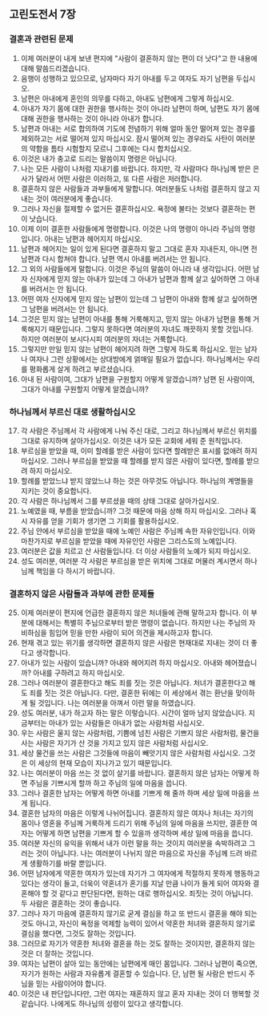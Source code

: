 ## 고린도전서 7장

### 결혼과 관련된 문제
1. 이제 여러분이 내게 보낸 편지에 "사람이 결혼하지 않는 편이 더 낫다"고 한 내용에 대해 말씀드리겠습니다.
2. 음행이 성행하고 있으므로, 남자마다 자기 아내를 두고 여자도 자기 남편을 두십시오.
3. 남편은 아내에게 혼인의 의무를 다하고, 아내도 남편에게 그렇게 하십시오.
4. 아내가 자기 몸에 대한 권한을 행사하는 것이 아니라 남편이 하며, 남편도 자기 몸에 대해 권한을 행사하는 것이 아니라 아내가 합니다.
5. 남편과 아내는 서로 합의하여 기도에 전념하기 위해 얼마 동안 떨어져 있는 경우를 제외하고는 서로 떨어져 있지 마십시오. 잠시 떨어져 있는 경우라도 사탄이 여러분의 약함을 틈타 시험할지 모르니 그후에는 다시 합치십시오.
6. 이것은 내가 충고로 드리는 말씀이지 명령은 아닙니다.
7. 나는 모든 사람이 나처럼 지내기를 바랍니다. 하지만, 각 사람마다 하나님께 받은 은사가 달라서 어떤 사람은 이러하고, 또 다른 사람은 저러합니다.
8. 결혼하지 않은 사람들과 과부들에게 말합니다. 여러분들도 나처럼 결혼하지 않고 지내는 것이 여러분에게 좋습니다.
9. 그러나 자신을 절제할 수 없거든 결혼하십시오. 욕정에 불타는 것보다 결혼하는 편이 낫습니다.
10. 이제 이미 결혼한 사람들에게 명령합니다. 이것은 나의 명령이 아니라 주님의 명령입니다. 아내는 남편과 헤어지지 마십시오.
11. 남편과 헤어지는 일이 있게 된다면 결혼하지 말고 그대로 혼자 지내든지, 아니면 전 남편과 다시 합쳐야 합니다. 남편 역시 아내를 버려서는 안 됩니다.
12. 그 외의 사람들에게 말합니다. 이것은 주님의 말씀이 아니라 내 생각입니다. 어떤 남자 신자에게 믿지 않는 아내가 있는데 그 아내가 남편과 함께 살고 싶어하면 그 아내를 버려서는 안 됩니다.
13. 어떤 여자 신자에게 믿지 않는 남편이 있는데 그 남편이 아내와 함께 살고 싶어하면 그 남편을 버려서는 안 됩니다.
14. 그것은 믿지 않는 남편이 아내를 통해 거룩해지고, 믿지 않는 아내가 남편을 통해 거룩해지기 때문입니다. 그렇지 못하다면 여러분의 자녀도 깨끗하지 못할 것입니다. 하지만 여러분이 보시다시피 여러분의 자녀는 거룩합니다.
15. 그렇지만 만일 믿지 않는 남편이 헤어지려 하면 그렇게 하도록 하십시오. 믿는 남자나 여자나 그런 상황에서는 상대방에게 얽매일 필요가 없습니다. 하나님께서는 우리를 평화롭게 살게 하려고 부르셨습니다.
16. 아내 된 사람이여, 그대가 남편을 구원할지 어떻게 알겠습니까? 남편 된 사람이여, 그대가 아내를 구원할지 어떻게 알겠습니까?
### 하나님께서 부르신 대로 생활하십시오
17. 각 사람은 주님께서 각 사람에게 나눠 주신 대로, 그리고 하나님께서 부르신 위치를 그대로 유지하며 살아가십시오. 이것은 내가 모든 교회에 세워 준 원칙입니다.
18. 부르심을 받았을 때, 이미 할례를 받은 사람이 있다면 할례받은 표시를 없애려 하지 마십시오. 그러나 부르심을 받았을 때 할례를 받지 않은 사람이 있다면, 할례를 받으려 하지 마십시오.
19. 할례를 받았느냐 받지 않았느냐 하는 것은 아무것도 아닙니다. 하나님의 계명들을 지키는 것이 중요합니다.
20. 각 사람은 하나님께서 그를 부르셨을 때의 상태 그대로 살아가십시오.
21. 노예였을 때, 부름을 받았습니까? 그것 때문에 마음 상해 하지 마십시오. 그러나 혹시 자유를 얻을 기회가 생기면 그 기회를 활용하십시오.
22. 주님 안에서 부르심을 받았을 때에 노예인 사람은 주님께 속한 자유인입니다. 이와 마찬가지로 부르심을 받았을 때에 자유인인 사람은 그리스도의 노예입니다.
23. 여러분은 값을 치르고 산 사람들입니다. 더 이상 사람들의 노예가 되지 마십시오.
24. 성도 여러분, 여러분 각 사람은 부르심을 받은 위치에 그대로 머물러 계시면서 하나님께 책임을 다 하시기 바랍니다.
### 결혼하지 않은 사람들과 과부에 관한 문제들
25. 이제 여러분이 편지에 언급한 결혼하지 않은 처녀들에 관해 말하고자 합니다. 이 부분에 대해서는 특별히 주님으로부터 받은 명령이 없습니다. 하지만 나는 주님의 자비하심을 힘입어 믿을 만한 사람이 되어 의견을 제시하고자 합니다.
26. 현재 겪고 있는 위기를 생각하면 결혼하지 않은 사람은 현재대로 지내는 것이 더 좋다고 생각합니다.
27. 아내가 있는 사람이 있습니까? 아내와 헤어지려 하지 마십시오. 아내와 헤어졌습니까? 아내를 구하려고 하지 마십시오.
28. 그러나 여러분이 결혼한다고 해도 죄를 짓는 것은 아닙니다. 처녀가 결혼한다고 해도 죄를 짓는 것은 아닙니다. 다만, 결혼한 뒤에는 이 세상에서 겪는 환난을 맞이하게 될 것입니다. 나는 여러분을 아껴서 이런 말을 하였습니다.
29. 성도 여러분, 내가 하고자 하는 말은 이렇습니다. 시간이 얼마 남지 않았습니다. 지금부터는 아내가 있는 사람들은 아내가 없는 사람처럼 사십시오.
30. 우는 사람은 울지 않는 사람처럼, 기쁨에 넘친 사람은 기쁘지 않은 사람처럼, 물건을 사는 사람은 자기가 산 것을 가지고 있지 않은 사람처럼 사십시오.
31. 세상 물건을 쓰는 사람은 그것들에 마음이 빼앗기지 않은 사람처럼 사십시오. 그것은 이 세상의 현재 모습이 지나가고 있기 때문입니다.
32. 나는 여러분이 마음 쓰는 것 없이 살기를 바랍니다. 결혼하지 않은 남자는 어떻게 하면 주님을 기쁘시게 할까 하고 주님의 일에 마음을 씁니다.
33. 그러나 결혼한 남자는 어떻게 하면 아내를 기쁘게 해 줄까 하며 세상 일에 마음을 쓰게 됩니다.
34. 결혼한 남자의 마음은 이렇게 나뉘어집니다. 결혼하지 않은 여자나 처녀는 자기의 몸이나 영혼을 주님께 거룩하게 드리기 위해 주님의 일에 마음을 쓰지만, 결혼한 여자는 어떻게 하면 남편을 기쁘게 할 수 있을까 생각하며 세상 일에 마음을 씁니다.
35. 여러분 자신의 유익을 위해서 내가 이런 말을 하는 것이지 여러분을 속박하려고 그러는 것이 아닙니다. 나는 여러분이 나뉘지 않은 마음으로 자신을 주님께 드려 바르게 생활하기를 바랄 뿐입니다.
36. 어떤 남자에게 약혼한 여자가 있는데 자기가 그 여자에게 적절하지 못하게 행동하고 있다는 생각이 들고, 더욱이 약혼녀가 혼기를 지날 만큼 나이가 들게 되어 여자와 결혼해야 할 것 같다고 판단된다면, 원하는 대로 행하십시오. 죄짓는 것이 아닙니다. 두 사람은 결혼하는 것이 좋습니다.
37. 그러나 자기 마음에 결혼하지 않기로 굳게 결심을 하고 또 반드시 결혼을 해야 되는 것도 아니고, 자신이 욕정을 억제할 능력이 있어서 약혼한 처녀와 결혼하지 않기로 결심을 했다면, 그것도 잘하는 것입니다.
38. 그러므로 자기가 약혼한 처녀와 결혼을 하는 것도 잘하는 것이지만, 결혼하지 않는 것은 더 잘하는 것입니다.
39. 여자는 남편이 살아 있는 동안에는 남편에게 매인 몸입니다. 그러나 남편이 죽으면, 자기가 원하는 사람과 자유롭게 결혼할 수 있습니다. 단, 남편 될 사람은 반드시 주님을 믿는 사람이어야 합니다.
40. 이것은 내 판단입니다만, 그런 여자는 재혼하지 않고 혼자 지내는 것이 더 행복할 것 같습니다. 나에게도 하나님의 성령이 있다고 생각합니다.